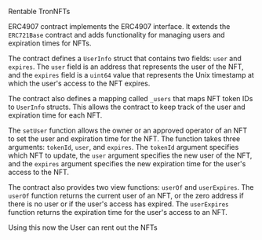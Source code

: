 Rentable TronNFTs

ERC4907 contract implements the ERC4907 interface. It extends the `ERC721Base` contract and adds functionality for managing users and expiration times for NFTs.

The contract defines a `UserInfo` struct that contains two fields: `user` and `expires`. The `user` field is an address that represents the user of the NFT, and the `expires` field is a `uint64` value that represents the Unix timestamp at which the user's access to the NFT expires.

The contract also defines a mapping called `_users` that maps NFT token IDs to `UserInfo` structs. This allows the contract to keep track of the user and expiration time for each NFT.

The `setUser` function allows the owner or an approved operator of an NFT to set the user and expiration time for the NFT. The function takes three arguments: `tokenId`, `user`, and `expires`. The `tokenId` argument specifies which NFT to update, the `user` argument specifies the new user of the NFT, and the `expires` argument specifies the new expiration time for the user's access to the NFT.

The contract also provides two view functions: `userOf` and `userExpires`. The `userOf` function returns the current user of an NFT, or the zero address if there is no user or if the user's access has expired. The `userExpires` function returns the expiration time for the user's access to an NFT.

Using this now the User can rent out the NFTs